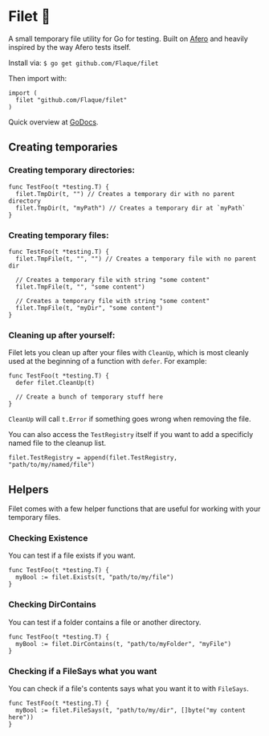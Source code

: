 # Filet 🍖
A small temporary file utility for Go for testing. Built on [Afero](https://github.com/spf13/afero) and heavily inspired by the way Afero tests itself.

Install via:
`$ go get github.com/Flaque/filet`

Then import with:
```
import (
  filet "github.com/Flaque/filet"
)
```

Quick overview at [GoDocs](https://godoc.org/github.com/Flaque/filet).

## Creating temporaries

### Creating temporary directories:
```
func TestFoo(t *testing.T) {
  filet.TmpDir(t, "") // Creates a temporary dir with no parent directory
  filet.TmpDir(t, "myPath") // Creates a temporary dir at `myPath`
}
```

### Creating temporary files:
```
func TestFoo(t *testing.T) {
  filet.TmpFile(t, "", "") // Creates a temporary file with no parent dir

  // Creates a temporary file with string "some content"
  filet.TmpFile(t, "", "some content")

  // Creates a temporary file with string "some content"
  filet.TmpFile(t, "myDir", "some content")
}
```

### Cleaning up after yourself:
Filet lets you clean up after your files with `CleanUp`, which is
most cleanly used at the beginning of a function with `defer`. For example:

```
func TestFoo(t *testing.T) {
  defer filet.CleanUp(t)

  // Create a bunch of temporary stuff here
}
```

`CleanUp` will call `t.Error` if something goes wrong when removing the file.

You can also access the `TestRegistry` itself if you want to add a specificly
named file to the cleanup list.

```
filet.TestRegistry = append(filet.TestRegistry, "path/to/my/named/file")
```

## Helpers

Filet comes with a few helper functions that are useful for working with your
temporary files.

### Checking Existence
You can test if a file exists if you want.
```
func TestFoo(t *testing.T) {
  myBool := filet.Exists(t, "path/to/my/file")
}
```

### Checking DirContains
You can test if a folder contains a file or another directory.
```
func TestFoo(t *testing.T) {
  myBool := filet.DirContains(t, "path/to/myFolder", "myFile")
}
```

### Checking if a FileSays what you want
You can check if a file's contents says what you want it to with `FileSays`.

```
func TestFoo(t *testing.T) {
  myBool := filet.FileSays(t, "path/to/my/dir", []byte("my content here"))
}
```
